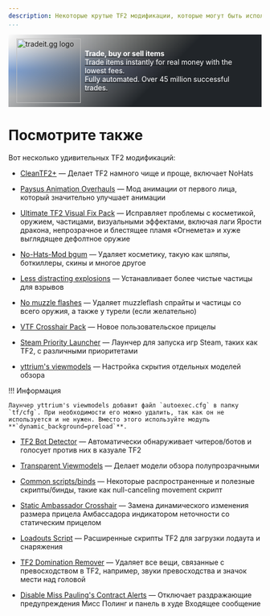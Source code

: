 ```yaml
---
description: Некоторые крутые TF2 модификации, которые могут быть использованы наряду с mastercomfig.
...
```


<div style="background: linear-gradient(135deg, rgba(33,37,41, 0.01), rgba(33,37,41, 1) 60%),radial-gradient(ellipse at top left, rgba(255,255,255, 0.5), transparent 50%),radial-gradient(ellipse at top right, rgba(255,228,132, 0.5), transparent 50%),radial-gradient(ellipse at center right, rgba(112.520718,44.062154,249.437846, 0.5), transparent 50%),radial-gradient(ellipse at center left, rgba(13,110,253, 0.5), transparent 50%);padding:0.5rem 1rem;display: flex;align-items: center;margin-bottom: 1rem" class="md-typeset">
    <div>
        <a href="https://tradeit.gg/?aff=comfig">
            <img style="height:8rem;width:8rem;aspect-ratio:1/1;display: inline-block;" alt="tradeit.gg logo" src="https://mastercomfig.com/img/third_party/tradeit.webp" width="128" height="128">
        </a>
    </div>
    <div style="margin-left: 0.5rem;">
        <a href="https://tradeit.gg/?aff=comfig">
            <p style="color:#fff">
                <strong>Trade, buy or sell items</strong><br>
                Trade items instantly for real money with the lowest fees.<br>
                Fully automated. Over 45 million successful trades.
            </p>
        </a>
    </div>
</div>

# Посмотрите также

Вот несколько удивительных TF2 модификаций:

* [CleanTF2+](https://github.com/JarateKing/CleanTF2plus)
  — Делает TF2 намного чище и проще, включает NoHats
  
* [Paysus Animation Overhauls](https://steamcommunity.com/groups/PaysusSkins)
  — Мод анимации от первого лица, который значительно улучшает анимации

* [Ultimate TF2 Visual Fix Pack](https://github.com/agrastiOs/Ultimate-TF2-Visual-Fix-Pack/releases)
  — Исправляет проблемы с косметикой, оружием, частицами, визуальными эффектами, включая лаги Ярости дракона, непрозрачное и блестящее пламя «Огнемета» и хуже выглядящее дефолтное оружие

* [No-Hats-Mod bgum](https://github.com/Fedora31/no-hats-bgum)
  — Удаляет косметику, такую как шляпы, боткиллеры, скины и многое другое

* [Less distracting explosions](https://gamebanana.com/mods/12444)
  — Устанавливает более чистые частицы для взрывов

* [No muzzle flashes](https://github.com/ghost-420/no-muzzleflashes)
  — Удаляет muzzleflash спрайты и частицы со всего оружия, а также у турели (если желательно)

* [VTF Crosshair Pack](https://www.teamfortress.tv/35367/vtf-crosshair-pack)
  — Новое пользовательское прицелы

* [Steam Priority Launcher](https://github.com/Leo40Git/SteamPriorityLauncher)
  — Лаунчер для запуска игр Steam, таких как TF2, с различными приоритетами

* [yttrium's viewmodels](https://github.com/Yttrium-tYcLief/CompVMInstaller/releases)
  — Настройка скрытия отдельных моделей обзора
  
!!! Информация

    Лаунчер yttrium's viewmodels добавит файл `autoexec.cfg` в папку `tf/cfg`. При необходимости его можно удалить, так как он не используется и не нужен. Вместо этого используйте модуль **`dynamic_background=preload`**.

* [TF2 Bot Detector](https://github.com/PazerOP/tf2_bot_detector)
  — Автоматически обнаруживает читеров/ботов и голосует против них в казуале TF2

* [Transparent Viewmodels](https://www.teamfortress.tv/21928/transparent-viewmodels-in-any-hud)
  — Делает модели обзора полупрозрачными

* [Common scripts/binds](https://www.reddit.com/r/tf2scripthelp/wiki/commonscripts)
  — Некоторые распространенные и полезные скрипты/бинды, такие как null-canceling movement скрипт

* [Static Ambassador Crosshair](https://github.com/juniorsgithub/tf2-static-ambassador-crosshair)
  — Замена динамического изменения размера прицела Амбассадора индикатором неточности со статическим прицелом

* [Loadouts Script](https://github.com/juniorsgithub/tf2-loadouts-script)
  — Расширенные скрипты TF2 для загрузки лодаута и снаряжения

* [TF2 Domination Remover](https://gamebanana.com/mods/36617)
  — Удаляет все вещи, связанные с превосходством в TF2, например, звуки превосходства и значок мести над головой

* [Disable Miss Pauling's Contract Alerts](https://gamebanana.com/mods/325900)
  — Отключает раздражающие предупреждения Мисс Полинг и панель в худе Входящее сообщение
